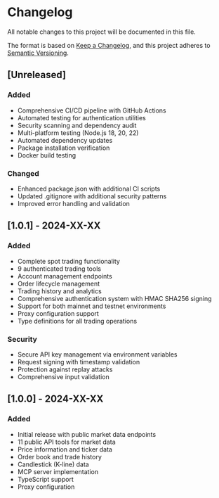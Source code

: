 # Changelog

All notable changes to this project will be documented in this file.

The format is based on [Keep a Changelog](https://keepachangelog.com/en/1.0.0/),
and this project adheres to [Semantic Versioning](https://semver.org/spec/v2.0.0.html).

## [Unreleased]

### Added
- Comprehensive CI/CD pipeline with GitHub Actions
- Automated testing for authentication utilities
- Security scanning and dependency audit
- Multi-platform testing (Node.js 18, 20, 22)
- Automated dependency updates
- Package installation verification
- Docker build testing

### Changed
- Enhanced package.json with additional CI scripts
- Updated .gitignore with additional security patterns
- Improved error handling and validation

## [1.0.1] - 2024-XX-XX

### Added
- Complete spot trading functionality
- 9 authenticated trading tools
- Account management endpoints
- Order lifecycle management
- Trading history and analytics
- Comprehensive authentication system with HMAC SHA256 signing
- Support for both mainnet and testnet environments
- Proxy configuration support
- Type definitions for all trading operations

### Security
- Secure API key management via environment variables
- Request signing with timestamp validation
- Protection against replay attacks
- Comprehensive input validation

## [1.0.0] - 2024-XX-XX

### Added
- Initial release with public market data endpoints
- 11 public API tools for market data
- Price information and ticker data
- Order book and trade history
- Candlestick (K-line) data
- MCP server implementation
- TypeScript support
- Proxy configuration